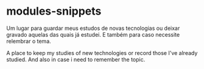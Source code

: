 # modules-snippets
Um lugar para guardar meus estudos de novas tecnologias ou deixar gravado aquelas das quais já estudei. E também para caso necessite relembrar o tema.

A place to keep my studies of new technologies or record those I've already studied. And also in case i need to remember the topic.
